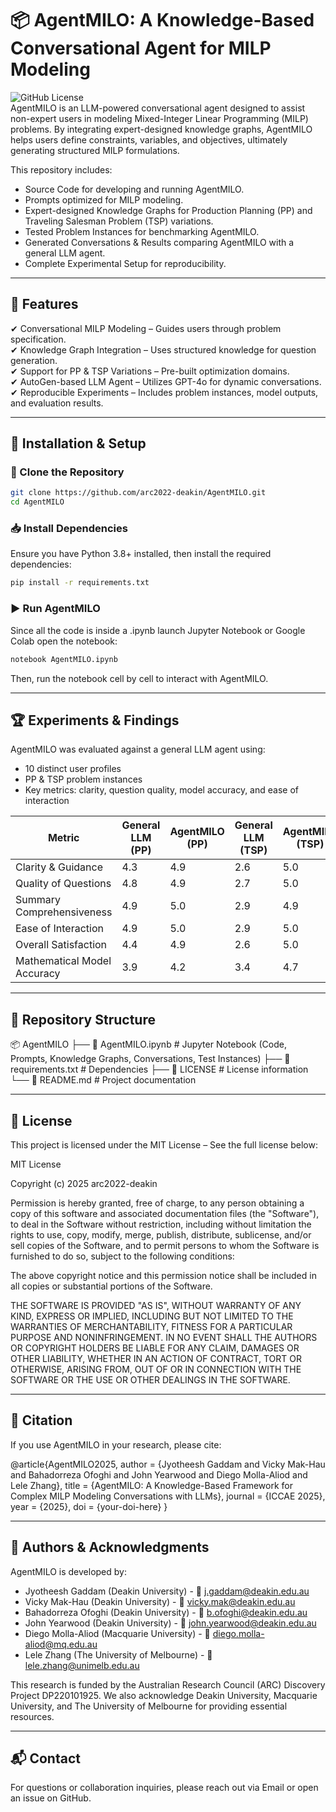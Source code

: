 # 📦 AgentMILO: A Knowledge-Based Conversational Agent for MILP Modeling

![GitHub License](https://img.shields.io/badge/license-MIT-blue.svg)  
AgentMILO is an LLM-powered conversational agent designed to assist non-expert users in modeling Mixed-Integer Linear Programming (MILP) problems. By integrating expert-designed knowledge graphs, AgentMILO helps users define constraints, variables, and objectives, ultimately generating structured MILP formulations.

This repository includes:
- Source Code for developing and running AgentMILO.
- Prompts optimized for MILP modeling.
- Expert-designed Knowledge Graphs for Production Planning (PP) and Traveling Salesman Problem (TSP) variations.
- Tested Problem Instances for benchmarking AgentMILO.
- Generated Conversations & Results comparing AgentMILO with a general LLM agent.
- Complete Experimental Setup for reproducibility.

---

## 📌 Features
✔ Conversational MILP Modeling – Guides users through problem specification.  
✔ Knowledge Graph Integration – Uses structured knowledge for question generation.  
✔ Support for PP & TSP Variations – Pre-built optimization domains.  
✔ AutoGen-based LLM Agent – Utilizes GPT-4o for dynamic conversations.  
✔ Reproducible Experiments – Includes problem instances, model outputs, and evaluation results.  

---

## 🚀 Installation & Setup

### 📂 Clone the Repository
```bash
git clone https://github.com/arc2022-deakin/AgentMILO.git
cd AgentMILO
```
### 📥 Install Dependencies
Ensure you have Python 3.8+ installed, then install the required dependencies:
```bash
pip install -r requirements.txt
```

### ▶️ Run AgentMILO
Since all the code is inside a .ipynb launch Jupyter Notebook or Google Colab open the notebook:
```bash
notebook AgentMILO.ipynb
```
Then, run the notebook cell by cell to interact with AgentMILO.

---

## 🏆 Experiments & Findings

AgentMILO was evaluated against a general LLM agent using:
- 10 distinct user profiles
- PP & TSP problem instances
- Key metrics: clarity, question quality, model accuracy, and ease of interaction

| Metric                        | General LLM (PP) | AgentMILO (PP) | General LLM (TSP) | AgentMILO (TSP) |
|--------------------------------|------------------|----------------|------------------|----------------|
| Clarity & Guidance            | 4.3              | 4.9            | 2.6              | 5.0            |
| Quality of Questions          | 4.8              | 4.9            | 2.7              | 5.0            |
| Summary Comprehensiveness     | 4.9              | 5.0            | 2.9              | 4.9            |
| Ease of Interaction           | 4.9              | 5.0            | 2.9              | 5.0            |
| Overall Satisfaction          | 4.4              | 4.9            | 2.6              | 5.0            |
| Mathematical Model Accuracy   | 3.9              | 4.2            | 3.4              | 4.7            |

---

## 📂 Repository Structure

📦 AgentMILO
├── 📄 AgentMILO.ipynb           # Jupyter Notebook (Code, Prompts, Knowledge Graphs, Conversations, Test Instances)
├── 📄 requirements.txt       # Dependencies
├── 📄 LICENSE                # License information
└── 📄 README.md              # Project documentation

---

## 📜 License
This project is licensed under the MIT License – See the full license below:

MIT License

Copyright (c) 2025 arc2022-deakin

Permission is hereby granted, free of charge, to any person obtaining a copy
of this software and associated documentation files (the "Software"), to deal
in the Software without restriction, including without limitation the rights
to use, copy, modify, merge, publish, distribute, sublicense, and/or sell
copies of the Software, and to permit persons to whom the Software is
furnished to do so, subject to the following conditions:

The above copyright notice and this permission notice shall be included in all
copies or substantial portions of the Software.

THE SOFTWARE IS PROVIDED "AS IS", WITHOUT WARRANTY OF ANY KIND, EXPRESS OR
IMPLIED, INCLUDING BUT NOT LIMITED TO THE WARRANTIES OF MERCHANTABILITY,
FITNESS FOR A PARTICULAR PURPOSE AND NONINFRINGEMENT. IN NO EVENT SHALL THE
AUTHORS OR COPYRIGHT HOLDERS BE LIABLE FOR ANY CLAIM, DAMAGES OR OTHER
LIABILITY, WHETHER IN AN ACTION OF CONTRACT, TORT OR OTHERWISE, ARISING FROM,
OUT OF OR IN CONNECTION WITH THE SOFTWARE OR THE USE OR OTHER DEALINGS IN THE
SOFTWARE.

---

## 📣 Citation

If you use AgentMILO in your research, please cite:

@article{AgentMILO2025,
  author    = {Jyotheesh Gaddam and Vicky Mak-Hau and Bahadorreza Ofoghi and John Yearwood and Diego Molla-Aliod and Lele Zhang},
  title     = {AgentMILO: A Knowledge-Based Framework for Complex MILP Modeling Conversations with LLMs},
  journal   = {ICCAE 2025},
  year      = {2025},
  doi       = {your-doi-here}
}

---

## 👥 Authors & Acknowledgments
AgentMILO is developed by:
- Jyotheesh Gaddam (Deakin University) - 📧 j.gaddam@deakin.edu.au
- Vicky Mak-Hau (Deakin University) - 📧 vicky.mak@deakin.edu.au
- Bahadorreza Ofoghi (Deakin University) - 📧 b.ofoghi@deakin.edu.au
- John Yearwood (Deakin University) - 📧 john.yearwood@deakin.edu.au
- Diego Molla-Aliod (Macquarie University) - 📧 diego.molla-aliod@mq.edu.au
- Lele Zhang (The University of Melbourne) - 📧 lele.zhang@unimelb.edu.au

This research is funded by the Australian Research Council (ARC) Discovery Project DP220101925. We also acknowledge Deakin University, Macquarie University, and The University of Melbourne for providing essential resources.

---

## 📬 Contact
For questions or collaboration inquiries, please reach out via Email or open an issue on GitHub.
